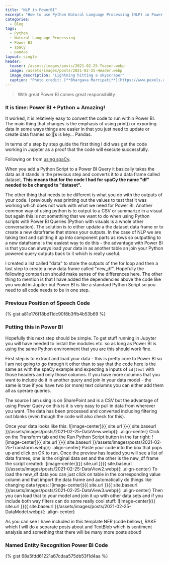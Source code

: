```yaml
---
title: "NLP in PowerBI"
excerpt: "How to use Python Natural Language Processing (NLP) in Power BI!"
categories:
  - Blog
tags:
  - Python
  - Natural Language Processing
  - Power BI
  - spaCy
  - pandas
layout: single
header:
  teaser: /assets/images/posts/2021-02-25-Teaser.webp
  image: /assets/images/posts/2021-02-25-Header.webp
  image_description: "Lightning hitting a skyscraper"
  caption: "Photo credit: [**Bhargava Marripati**](https://www.pexels.com/@bhargava-marripati-674798)"
---
```




> With great Power BI comes great responsibility

### It is time: Power BI + Python = Amazing! 

It worked, it is relatively easy to convert the code to run within Power BI. The main thing that changes is the emphasis of using print() or exporting data in some ways things are easier in that you just need to update or create data frames so 🐼s is key... Pandas.

In terms of a step by step guide the first thing I did was get the code working in Jupyter as a proof that the code will execute successfully. 

Following on from [using spaCy](https://drdataanalysis.github.io/blog/Lost-in-spaCy/).

When you add a Python Script to a Power BI Query it basically takes the data as it stands in the previous step and converts it to a data frame called dataset. **This means that for the code I had for spaCy the name "df" needed to be changed to "dataset".**

The other thing that needs to be different is what you do with the outputs of your code. I previously was printing out the values to test that it was working which does not work with what we need for Power BI. Another common way of using python is to output to a CSV or summarize in a visual but again this is not something that we want to do when using Python scripts with Power BI Queries (Python with visuals is a whole other conversation). The solution is to either update a the dataset data frame or to create a new dataframe that stores your outputs. In the case of NLP we are taking text and splitting it up into component parts as rows so outputting to a new dataframe is the easiest way to do this - the advantage with Power BI is that you can always load your data in as another table an join your Python powered query outputs back to it which is really useful.

I created a list called "data" to store the outputs of the for loop and then a last step to create a new data frame called "new_df". Hopefully the following comparison should make sense of the differences here. The other thing to mention is that I have added the dependencies above the code like you would in Jupiter but Power BI is like a standard Python Script so you need to all code needs to be in one step.


### Previous Position of Speech Code
{% gist a81e176f18bd11dc90f8b3ffb4b53b69 %}
### Putting this in Power BI
Hopefully this next step should be simple. To get stuff running in Jupyter you will have needed to install the modules etc. so as long as Power BI is using the same Python environment that you are this should work fine.

First step is to extract and load your data - this is pretty core to Power BI so I am not going to go through it other than to say that the code here is the same as with the spaCy example and expecting a inputs of `id|text` with those headers and only those columns. If you have more columns that you want to include do it in another query and join in your data model - the same is true if you have two (or more) text columns you can either add them all as sperare queries.

The source I am using is on SharePoint and is a CSV but the advantage of using Power Query on this is it is very easy to pull in data from wherever you want. The data has been processed and converted including filtering out blanks (even though the code will also check for this).

Once your data looks like this:
![image-center]({{ site.url }}{{ site.baseurl }}/assets/images/posts/2021-02-25-DataView.webp){: .align-center}
Click on the Transform tab and the Run Python Script button in the far right:
![image-center]({{ site.url }}{{ site.baseurl }}/assets/images/posts/2021-02-25-Transform.webp){: .align-center}
Paste your code into the box that pops up and click on OK to run. Once the preview has loaded you will see a list of data frames, one is the original data set and the other is the new_df frame the script created:
![image-center]({{ site.url }}{{ site.baseurl }}/assets/images/posts/2021-02-25-DataView2.webp){: .align-center}
To load the new_df data you can just click on table in the corresponding value column and that import the data frame and automatically do things like changing data types:
![image-center]({{ site.url }}{{ site.baseurl }}/assets/images/posts/2021-02-25-DataView3.webp){: .align-center}
Then you can load that to your model and join it up with other data sets and if you include both way filters can do some really cool stuff:
![image-center]({{ site.url }}{{ site.baseurl }}/assets/images/posts/2021-02-25-DataModel.webp){: .align-center}

As you can see I have included in this template NER (code bellow), RAKE which I will do a separate posts about and TextBlob which is sentiment analysis and something that there will be many more posts about!
### Named Entity Recognition Power BI Code
{% gist 68a5fdd61221a67cdaa575db53f1d4aa %}